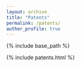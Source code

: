 ```yaml
---
layout: archive
title: "Patents"
permalink: /patents/
author_profile: true
---
```


{% include base_path %}

{% include patents.html %}
